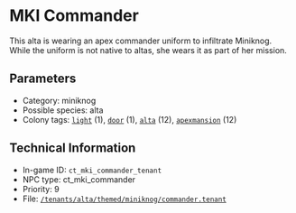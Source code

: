 # MKI Commander

This alta is wearing an apex commander uniform to infiltrate Miniknog. While the uniform is not native to altas, she wears it as part of her mission.

## Parameters

- Category: miniknog
- Possible species: alta
- Colony tags: [`light`](https://ceterai.github.io/MyEnternia/Wiki/Tags/Light) (1), [`door`](https://ceterai.github.io/MyEnternia/Wiki/Tags/Door) (1), [`alta`](https://ceterai.github.io/MyEnternia/Wiki/Tags/Alta) (12), [`apexmansion`](https://ceterai.github.io/MyEnternia/Wiki/Tags/Apexmansion) (12)

## Technical Information

- In-game ID: `ct_mki_commander_tenant`
- NPC type: ct_mki_commander
- Priority: 9
- File: [`/tenants/alta/themed/miniknog/commander.tenant`](https://github.com/Ceterai/Enternia/blob/main/tenants/alta/themed/miniknog/commander.tenant)
